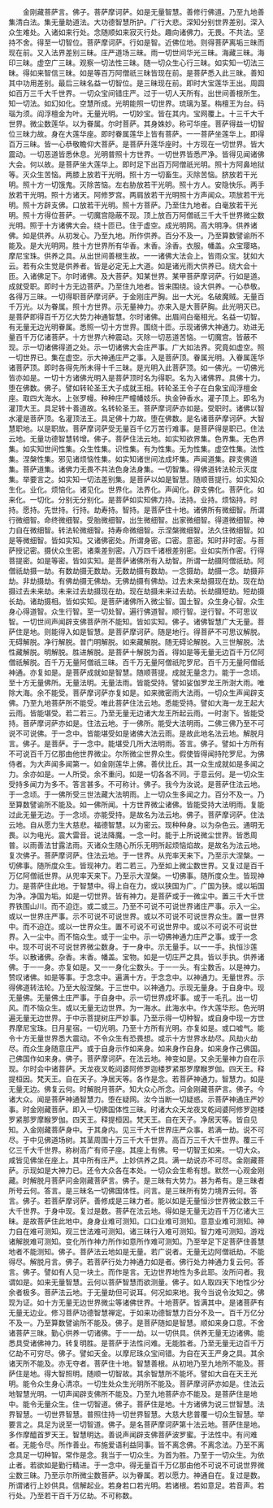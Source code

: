 <!-- { "loadSidebar": true } -->
　　金刚藏菩萨言。佛子。菩萨摩诃萨。如是无量智慧。善修行佛道。乃至九地善集清白法。集无量助道法。大功德智慧所护。广行大悲。深知分别世界差别。深入众生难处。入诸如来行处。念随顺如来寂灭行处。趣向诸佛力。无畏。不共法。坚持不舍。得至一切智位。菩萨摩诃萨。行如是智。近佛位地。则得菩萨离垢三昧而现在前。又入法界差别三昧。庄严道场三昧。雨一切世间华光三昧。海藏三昧。海印三昧。虚空广三昧。观察一切法性三昧。随一切众生心行三昧。如实知一切法三昧。得如来智信三昧。如是等百万阿僧祇三昧皆现在前。是菩萨悉入此三昧。善知其中功用差别。最后三昧名益一切智位。是三昧现在前。即时大宝莲华王出。周圆如百万三千大千世界。一切众宝间错庄严。过于一切人天所有。出世间善根所生。知一切法。如幻如化。空慧所成。光明能照一切世界。琉璃为茎。栴檀王为台。码瑙为须。阎浮檀金为叶。无量光明。一切妙宝。皆在其内。宝网覆上。十三千大千世界。微尘数莲华。以为眷属。尔时菩萨。其身姝妙。称可华座。菩萨得益一切智位三昧力故。身在大莲华座。即时眷属莲华上皆有菩萨。一一菩萨坐莲华上。即得百万三昧。皆一心恭敬瞻仰大菩萨。是菩萨升莲华座时。十方现在一切世界。皆大震动。一切恶道皆悉休息。光明普照十方世界。一切世界皆悉严净。皆得见闻诸佛大会。何以故。是菩萨坐大莲华上。即时足下出百万阿僧祇光明。照十方阿鼻地狱等。灭众生苦恼。两膝上放若干光明。照十方一切畜生。灭除苦恼。脐放若干光明。照十方一切饿鬼。灭除苦恼。左右胁放若干光明。照十方人。安隐快乐。两手放若干光明。照十方诸天。阿修罗宫。两肩放若干光明照十方声闻众。项放若干光明。照十方辟支佛。口放若干光明。照十方菩萨。乃至住九地者。白毫放若干光明。照十方得位菩萨。一切魔宫隐蔽不现。顶上放百万阿僧祇三千大千世界微尘数光明。照于十方诸佛大会。绕十匝已。住于虚空。成光明网。高大明净。供养诸佛。如是供养。从初发心。乃至九地。所作供养。百分不及一。乃至算数譬谕所不能及。是大光明网。胜十方世界所有华香。末香。涂香。衣服。幡盖。众宝璎珞。摩尼宝珠。供养之具。从出世间善根生故。一一诸佛大法会上。皆雨众宝。犹如大云。若有众生觉是供养者。皆是必定无上大道。如是诸光雨大供养已。绕大会十匝。入诸佛足下。尔时诸佛。及大菩萨。知某世界。某甲菩萨摩诃萨。行如是道。成就受职。即时十方无边菩萨。乃至住九地者。皆来围绕。设大供养。一心恭敬。各得万三昧。一切得职菩萨摩诃萨。于金刚庄严胸。出一大光。名破魔贼。无量百千万光。以为眷属。照十方世界。示无量神力。亦来入是大菩萨胸。此光明灭已。是菩萨即得百千万亿大势力神通智慧。尔时诸佛。出眉间白毫相光。名益一切智。有无量无边光明眷属。悉照一切十方世界。围绕十匝。示现诸佛大神通力。劝进无量百千万亿诸菩萨。十方世界六种震动。灭除一切恶道苦恼。一切魔宫。皆蔽不现。示一切诸佛得道之处。示一切诸佛大会庄严事。广大如法界。究竟如虚空。照一切世界已。集在虚空。示大神通庄严之事。入是菩萨顶。眷属光明。入眷属莲华诸菩萨顶。即时各得先所未得十千三昧。是光明入此菩萨顶。如一佛光。一切佛光皆亦如是。一切十方诸佛光明入是菩萨顶时名为得职。名为入诸佛界。具佛十力。堕在佛数。佛子。譬如转轮圣王大子成就王相。转轮圣王令子在白象宝阎浮檀金座。取四大海水。上张罗幔。种种庄严幢幡妓乐。执金钟香水。灌子顶上。即名为灌顶大王。具足转十善道故。名转轮圣王。菩萨摩诃萨亦如是。受职时。诸佛以智水灌是菩萨顶。名灌顶法王。具足佛十力故。堕在佛数。是名诸菩萨摩诃萨。大智慧职地。以是职故。菩萨摩诃萨受无量百千亿万苦行难事。是菩萨得是职已。住法云地。无量功德智慧转增。佛子。菩萨住法云地。如实知欲界集。色界集。无色界集。如实知世间性集。众生性集。识性集。有为性集。无为性集。虚空性集。法性集。涅槃性集。邪见诸烦恼性集。如实知诸世间法成坏集。声闻道集。辟支佛道集。菩萨道集。诸佛力无畏不共法色身法身集。一切智集。得佛道转法轮示灭度集。举要言之。如实知一切法差别集。是菩萨以如是智慧。随顺菩提行。如实知众生化。业化。烦恼化。诸见化。世界化。法界化。声闻化。辟支佛化。菩萨化。如来化。一切化。分别无分别化。是菩萨如实知佛力持。法持。业持。烦恼持。时持。愿持。先世持。行持。劫寿持。智持。是菩萨住十地。诸佛所有微细智。所谓行微细智。命终微细智。受胎微细智。出生微细智。出家微细智。得道微细智。神力自在微细智。转法轮微细智。持寿命微细智。示涅槃微细智。法久住微细智。如是等微细智。皆如实知。又诸佛密处。所谓身密。口密。意密。知时非时密。与菩萨授记密。摄伏众生密。诸乘差别密。八万四千诸根差别密。业如实所作密。行得菩提密。如是等密。皆如实知。是菩萨诸佛所有入劫智。所谓一劫摄阿僧祇劫。阿僧祇劫摄一劫。有数劫摄无数劫。无数劫摄有数劫。一念摄劫。劫摄一念。劫摄非劫。非劫摄劫。有佛劫摄无佛劫。无佛劫摄有佛劫。过去未来劫摄现在劫。现在劫摄过去未来劫。未来过去劫摄现在劫。现在劫摄未来过去劫。长劫摄短劫。短劫摄长劫。诸劫摄相。皆如实知。是菩萨诸佛所入微尘智。国土智。众生身心智。众生身心得道智。众生行智。至一切处智。遍行佛道智。顺行智。逆行智。不可思议智。一切世间声闻辟支佛菩萨所不能知。皆如实知。佛子。诸佛智慧广大无量。菩萨住是地。则能得入如是智慧。是菩萨摩诃萨。随是地行。得菩萨不可思议解脱。无碍解脱。净行解脱。普门明解脱。如来藏解脱。随无碍论解脱。入三世解脱。法性藏解脱。明解脱。胜进解脱。是菩萨十解脱为首。得如是等无量无边百千万亿阿僧祇解脱。百千万无量阿僧祇三昧。百千万无量阿僧祇陀罗尼。百千万无量阿僧祇神通。亦复如是。是菩萨成就如是智慧。随顺菩提。成就无量念力。能于一念顷。至十方无量佛所。无量法明。无量法雨。皆能受持。譬如娑伽罗龙王所澍大雨。唯除大海。余不能受。菩萨摩诃萨亦复如是。如来微密雨大法雨。一切众生声闻辟支佛。乃至九地菩萨所不能受。唯此菩萨住法云地。悉能受持。譬如大海一龙王起大云雨。皆能堪受。若二若三。乃至无量无边诸大龙王所起云雨。一时澍下。皆能受持。菩萨摩诃萨亦如是。住法云地。于一佛所。能受大法明雨。二佛三佛乃至不可说不可说佛。于一念中。皆能堪受如是诸佛大法云雨。是故此地名法云地。解脱月言。佛子。是菩萨。于一念中。能堪受几所大法明雨。答言。佛子。譬如十方所有不可说百千万亿那由他世界微尘。尔所微尘世界众生。假使皆得闻持陀罗尼。为佛侍者。为大声闻多闻第一。如金刚莲华上佛。善伏比丘。其一众生成就如是多闻之力。余亦如是。一人所受。余不重问。如是一切各各不同。于意云何。是一切众生受持多闻力为多不。答言甚多。不可称计。佛子。我今为汝说。是菩萨住法云地。于一念顷。于一佛所受三世法藏大法明雨。上一切众生多闻之力。百分不及一。乃至算数譬谕所不能及。如一佛所闻。十方世界微尘诸佛。皆能受持大法明雨。复能过此无量无边。于一念顷。亦能受持。是故名为法云地。佛子。菩萨摩诃萨。住法云地。自从愿力生大慈悲。福德智慧。以为密云。现种种身。以为杂色云。通明无畏。以为电光。震大雷音。说法降魔。一念一时。能于上所说微尘世界。皆悉周普。以雨善法甘露法雨。灭诸众生随心所乐无明所起烦恼焰故。是故名为法云地。复次佛子。菩萨摩诃萨。住法云地。于一世界。从兜率天来下。乃至示大涅槃。一切佛事。随所度众生。皆现神力。若二若三。乃至如上微尘数世界。又复过是百千万亿阿僧祇世界。从兜率天来下。乃至示大涅槃。一切佛事。随所度众生。皆现神力。是菩萨住此地。于智慧中。得上自在力。或以狭国为广。广国为狭。或以垢国为净。净国为垢。如是一切世界。皆有神力。是菩萨或于一微尘中。置三千大千世界铁围山川。而不迫迮。或二或三。乃至不可说不可说世界诸庄严事。示入一尘。或以一世界庄严事。示不可说不可说世界。或以不可说不可说世界众生。置一世界中。而不迫迮。或以一世界众生。置不可说不可说世界中。或以不可说不可说世界。入一尘中。而不恼众生。或于一尘中。示一切佛神通力庄严之事。或于一念中。现不可说不可说世界微尘数身。于一身中。示无量手。以一一手。执恒沙莲华。以散诸佛。杂香。末香。幡盖。宝物。如是一切庄严之具。皆以手执。供养诸佛。于一一身。亦复如是。又一一身化尘数头。于一一头。有尘数舌。以是神力。赞叹诸佛。如是等事。于念念中。遍满十方。于念念中。以神通力。无量世界。示得佛道转法轮。乃至大般涅槃。于三世中。以神通力。示现无量身。于自身中。现无量佛。无量佛土庄严事。于自身中。示一切世界成坏事。或于一毛孔。出一切风。而不恼众生。或以无量无边世界。为一海水。此海水中。作大莲华形。色光明遍无量无边世界。于中示菩提树庄严妙事。乃至示得一切种智。或自身中现一方世界摩尼宝珠。日月星宿。一切光明。乃至十方所有光明。亦复如是。或口嘘气。能令十方无量世界悉大震动。不令众生有恐畏想。或示十方世界水劫尽。风劫火劫尽。而众生身随意庄严。或于自身示作如来身。如来身作自身。如来身作己佛国。己佛国作如来身。佛子。菩萨摩诃萨。在法云地。神变如是。又余无量神力自在示现。尔时会中诸菩萨。天龙夜叉乾闼婆阿修罗迦楼罗紧那罗摩睺罗伽。四天王。释提桓因。梵天王。自在天子。净居天等。各作是念。若菩萨神通力。智慧力。如是无量无边。佛复云何。时解脱月菩萨。知大众心所念。问金刚藏菩萨言。佛子。今诸大众。闻是菩萨神通智慧力。堕在疑网。汝今当断一切疑惑。示菩萨神通庄严妙事。时金刚藏菩萨。即入一切佛国体性三昧。时诸大众天龙夜叉乾闼婆阿修罗迦楼罗紧那罗摩睺罗伽。四天王。释提桓因。梵天王。自在天子。净居天等。皆自见知。入金刚藏菩萨身中。于其身内。见三千大千世界庄严众事。若满一劫。说不可尽。于中见佛道场树。其茎周围十万三千大千世界。高百万三千大千世界。覆三千亿三千大千世界。称树高广有师子座。其座上有佛。号一切智王如来。一切大众。咸皆见佛坐在座上。其中所有庄严。上妙供养之具。满一劫说亦不可尽。金刚藏菩萨。示现如是大神力已。还令大众各在本处。一切众会生希有想。默然一心观金刚藏。时解脱月菩萨问金刚藏菩萨言。佛子。是三昧有大势力。甚为希有。是三昧者所号云何。答言。是三昧名一切佛国体性。问言。是三昧所有势力境界云何。答言。佛子。若菩萨摩诃萨。善修成是三昧力者。能以如是无量恒沙世界微尘数三千大千世界。于身中现。复过是数。菩萨在法云地。得如是无量无边百千万亿诸大三昧。是故菩萨住此地中。身身业难可测知。口口业难可测知。意意业难可测知。神力自在难可测知。观三世法难可测知。诸三昧行入难可测知。智力难可测知。游戏诸解脱难可测知。变化所作神力所作如意所作难可测知。乃至举足下足菩萨住善慧地者不能测知。佛子。菩萨法云地如是无量。若广说者。无量无边阿僧祇劫。不能得尽。解脱月言。佛子。若菩萨行处力神通力如是者。佛行处力神通力复云何。答言。佛子。譬如有人见一块土。而作是言。无边世界地性为多此耶。汝所问者。我谓如是。如来无量智慧。云何以菩萨智慧而欲测量。佛子。如人取四天下地性少分余者极多。菩萨法云地。于无量劫但可说耳。何况如来地。我今当说令汝知之。佛现为证。如十方无量无边世界微尘等诸佛世界。十地菩萨。皆满其中。是诸菩萨有无量无边业。修习菩萨功德智慧禅定。于如来功德智慧力百分不及一。百千万亿分不及一。乃至算数譬谕所不能及。佛子。是菩萨随如是智慧。顺如来身口意。不舍诸菩萨三昧。勤心供养一切诸佛。于一一劫。以一切供具。供养无量无边诸佛。能悉具受诸佛神力。转复明胜。是菩萨于法性问难。无能胜者。乃至无量无边百千万亿劫不可穷尽。佛子。譬如天金。以摩尼珠众宝间错。为自在天王严身之具。其余诸天所不能及。亦无夺者。菩萨住十地。智慧善根。从初地乃至九地所不能及。菩萨住是地。得大智照明。随顺一切智故。其余智慧所不能坏。譬如大自在天王光明。能令众生身心清凉。一切生处众生光明所不能及。菩萨摩诃萨亦如是。住法云地智慧光明。一切声闻辟支佛所不能及。乃至九地菩萨亦不能及。是菩萨住是地中。能令无量众生。住一切智道。佛子。菩萨住是地。十方诸佛为说三世智慧。法界智慧。一切世界智慧。普照住持一切世界智慧。大慈大悲普覆一切众生智慧。举要言之。具足为说至一切智道。佛子。是名菩萨摩诃萨第十法云地。菩萨住是地。多作摩醯首罗天王。智慧明达。善说声闻辟支佛菩萨波罗蜜。于法性中。有问难者。无能令尽。所作善业。布施爱语利益同事。皆不离念佛。不离念法。乃至不离念具足一切种智。常作是念。我当于一切众生。为首为胜。乃至于一切众生。为依止者。若欲如是勤行精进。于一念中。得无量百千万亿那由他不可说不可说世界微尘数三昧。乃至示尔所微尘数菩萨。以为眷属。若以愿力。神通自在。复过是数。所谓诸行上妙供具。信解起业。若身若口若光明。若诸根。若如意足。若音声。若行处。乃至若干百千万亿劫。不可称数。

